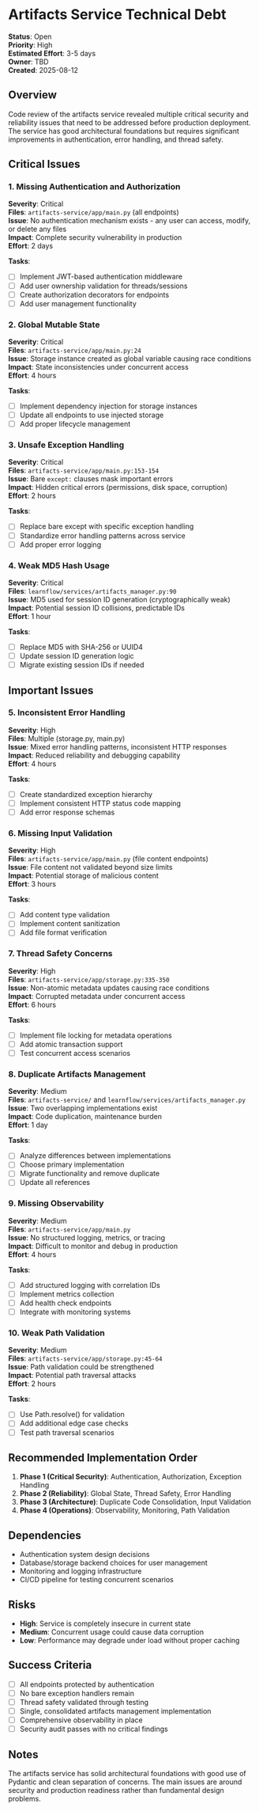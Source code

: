 # Artifacts Service Technical Debt

**Status**: Open  
**Priority**: High  
**Estimated Effort**: 3-5 days  
**Owner**: TBD  
**Created**: 2025-08-12  

## Overview

Code review of the artifacts service revealed multiple critical security and reliability issues that need to be addressed before production deployment. The service has good architectural foundations but requires significant improvements in authentication, error handling, and thread safety.

## Critical Issues

### 1. Missing Authentication and Authorization
**Severity**: Critical  
**Files**: `artifacts-service/app/main.py` (all endpoints)  
**Issue**: No authentication mechanism exists - any user can access, modify, or delete any files  
**Impact**: Complete security vulnerability in production  
**Effort**: 2 days  

**Tasks**:
- [ ] Implement JWT-based authentication middleware
- [ ] Add user ownership validation for threads/sessions
- [ ] Create authorization decorators for endpoints
- [ ] Add user management functionality

### 2. Global Mutable State
**Severity**: Critical  
**Files**: `artifacts-service/app/main.py:24`  
**Issue**: Storage instance created as global variable causing race conditions  
**Impact**: State inconsistencies under concurrent access  
**Effort**: 4 hours  

**Tasks**:
- [ ] Implement dependency injection for storage instances
- [ ] Update all endpoints to use injected storage
- [ ] Add proper lifecycle management

### 3. Unsafe Exception Handling
**Severity**: Critical  
**Files**: `artifacts-service/app/main.py:153-154`  
**Issue**: Bare `except:` clauses mask important errors  
**Impact**: Hidden critical errors (permissions, disk space, corruption)  
**Effort**: 2 hours  

**Tasks**:
- [ ] Replace bare except with specific exception handling
- [ ] Standardize error handling patterns across service
- [ ] Add proper error logging

### 4. Weak MD5 Hash Usage
**Severity**: Critical  
**Files**: `learnflow/services/artifacts_manager.py:90`  
**Issue**: MD5 used for session ID generation (cryptographically weak)  
**Impact**: Potential session ID collisions, predictable IDs  
**Effort**: 1 hour  

**Tasks**:
- [ ] Replace MD5 with SHA-256 or UUID4
- [ ] Update session ID generation logic
- [ ] Migrate existing session IDs if needed

## Important Issues

### 5. Inconsistent Error Handling
**Severity**: High  
**Files**: Multiple (storage.py, main.py)  
**Issue**: Mixed error handling patterns, inconsistent HTTP responses  
**Impact**: Reduced reliability and debugging capability  
**Effort**: 4 hours  

**Tasks**:
- [ ] Create standardized exception hierarchy
- [ ] Implement consistent HTTP status code mapping
- [ ] Add error response schemas

### 6. Missing Input Validation
**Severity**: High  
**Files**: `artifacts-service/app/main.py` (file content endpoints)  
**Issue**: File content not validated beyond size limits  
**Impact**: Potential storage of malicious content  
**Effort**: 3 hours  

**Tasks**:
- [ ] Add content type validation
- [ ] Implement content sanitization
- [ ] Add file format verification

### 7. Thread Safety Concerns
**Severity**: High  
**Files**: `artifacts-service/app/storage.py:335-350`  
**Issue**: Non-atomic metadata updates causing race conditions  
**Impact**: Corrupted metadata under concurrent access  
**Effort**: 6 hours  

**Tasks**:
- [ ] Implement file locking for metadata operations
- [ ] Add atomic transaction support
- [ ] Test concurrent access scenarios

### 8. Duplicate Artifacts Management
**Severity**: Medium  
**Files**: `artifacts-service/` and `learnflow/services/artifacts_manager.py`  
**Issue**: Two overlapping implementations exist  
**Impact**: Code duplication, maintenance burden  
**Effort**: 1 day  

**Tasks**:
- [ ] Analyze differences between implementations
- [ ] Choose primary implementation
- [ ] Migrate functionality and remove duplicate
- [ ] Update all references

### 9. Missing Observability
**Severity**: Medium  
**Files**: `artifacts-service/app/main.py`  
**Issue**: No structured logging, metrics, or tracing  
**Impact**: Difficult to monitor and debug in production  
**Effort**: 4 hours  

**Tasks**:
- [ ] Add structured logging with correlation IDs
- [ ] Implement metrics collection
- [ ] Add health check endpoints
- [ ] Integrate with monitoring systems

### 10. Weak Path Validation
**Severity**: Medium  
**Files**: `artifacts-service/app/storage.py:45-64`  
**Issue**: Path validation could be strengthened  
**Impact**: Potential path traversal attacks  
**Effort**: 2 hours  

**Tasks**:
- [ ] Use Path.resolve() for validation
- [ ] Add additional edge case checks
- [ ] Test path traversal scenarios

## Recommended Implementation Order

1. **Phase 1 (Critical Security)**: Authentication, Authorization, Exception Handling
2. **Phase 2 (Reliability)**: Global State, Thread Safety, Error Handling
3. **Phase 3 (Architecture)**: Duplicate Code Consolidation, Input Validation
4. **Phase 4 (Operations)**: Observability, Monitoring, Path Validation

## Dependencies

- Authentication system design decisions
- Database/storage backend choices for user management
- Monitoring and logging infrastructure
- CI/CD pipeline for testing concurrent scenarios

## Risks

- **High**: Service is completely insecure in current state
- **Medium**: Concurrent usage could cause data corruption
- **Low**: Performance may degrade under load without proper caching

## Success Criteria

- [ ] All endpoints protected by authentication
- [ ] No bare exception handlers remain
- [ ] Thread safety validated through testing
- [ ] Single, consolidated artifacts management implementation
- [ ] Comprehensive observability in place
- [ ] Security audit passes with no critical findings

## Notes

The artifacts service has solid architectural foundations with good use of Pydantic and clean separation of concerns. The main issues are around security and production readiness rather than fundamental design problems.